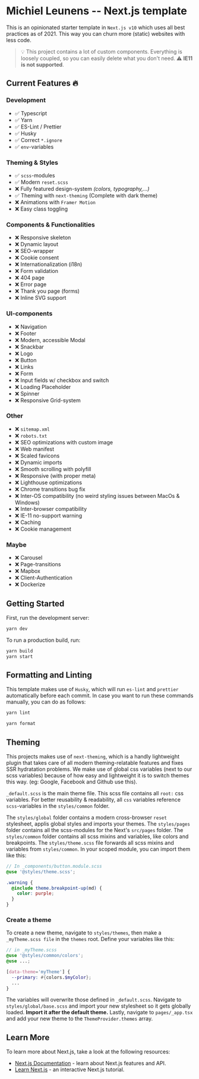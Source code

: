 # Michiel Leunens -- Next.js template

This is an opinionated starter template in `Next.js v10` which uses all best practices as of 2021. This way you can churn more (static) websites with less code.

> :bulb: This project contains a lot of custom components. Everything is loosely coupled, so you can easily delete what you don't need. :warning: **IE11 is not supported**.

## Current Features :fire:

### Development

- :white_check_mark: Typescript
- :white_check_mark: Yarn
- :white_check_mark: ES-Lint / Prettier
- :white_check_mark: Husky
- :white_check_mark: Correct `*.ignore`
- :white_check_mark: `env`-variables

### Theming & Styles

- :white_check_mark: `scss`-modules
- :white_check_mark: Modern `reset.scss`
- :x: Fully featured design-system _(colors, typography,...)_
- :white_check_mark: Theming with `next-theming` (Complete with dark theme)
- :x: Animations with `Framer Motion`
- :x: Easy class toggling

### Components & Functionalities

- :x: Responsive skeleton
- :x: Dynamic layout
- :x: SEO-wrapper
- :x: Cookie consent
- :x: Internationalization (i18n)
- :x: Form validation
- :x: 404 page
- :x: Error page
- :x: Thank you page (forms)
- :x: Inline SVG support

### UI-components

- :x: Navigation
- :x: Footer
- :x: Modern, accessible Modal
- :x: Snackbar
- :x: Logo
- :x: Button
- :x: Links
- :x: Form
- :x: Input fields w/ checkbox and switch
- :x: Loading Placeholder
- :x: Spinner
- :x: Responsive Grid-system

### Other

- :x: `sitemap.xml`
- :x: `robots.txt`
- :x: SEO optimizations with custom image
- :x: Web manifest
- :x: Scaled favicons
- :x: Dynamic imports
- :x: Smooth scrolling with polyfill
- :x: Responsive (with proper meta)
- :x: Lighthouse optimizations
- :x: Chrome transitions bug fix
- :x: Inter-OS compatibility (no weird styling issues between MacOs & Windows)
- :x: Inter-browser compatibility
- :x: IE-11 no-support warning
- :x: Caching
- :x: Cookie management

### Maybe

- :x: Carousel
- :x: Page-transitions
- :x: Mapbox
- :x: Client-Authentication
- :x: Dockerize

## Getting Started

First, run the development server:

```bash
yarn dev
```

To run a production build, run:

```bash
yarn build
yarn start
```

## Formatting and Linting

This template makes use of `Husky`, which will run `es-lint` and `prettier` automatically before each commit.
In case you want to run these commands manually, you can do as follows:

```bash
yarn lint
```

```bash
yarn format
```

## Theming

This projects makes use of `next-theming`, which is a handly lightweight plugin that takes care of all modern theming-relatable features and fixes SSR hydratation problems.
We make use of global css variables (next to our scss variables) because of how easy and lightweight it is to switch themes this way. (eg: Google, Facebook and Github use this).

`_default.scss` is the main theme file. This scss file contains all `root:` css variables. For better reusability & readability, all `css` variables reference `scss`-variables in the `styles/common` folder.

The `styles/global` folder contains a modern cross-browser `reset` stylesheet, applis global styles and imports your themes.
The `styles/pages` folder contains all the scss-modules for the Next's `src/pages` folder.
The `styles/common` folder contains all scss mixins and variables, like colors and breakpoints.
The `styles/theme.scss` file forwards all scss mixins and variables from `styles/common`. In your scoped module, you can import them like this:

```scss
// In _components/button.module.scss
@use '@styles/theme.scss';

.warning {
  @include theme.breakpoint-up(md) {
    color: purple;
  }
}
```

### Create a theme

To create a new theme, navigate to `styles/themes`, then make a `_myTheme.scss file` in the `themes` root.
Define your variables like this:

```scss
// in _myTheme.scss
@use '@styles/common/colors';
@use ...;

[data-theme='myTheme'] {
  --primary: #{colors.$myColor};
  ...
}
```

The variables will overwrite those defined in `_default.scss`.
Navigate to `styles/global/base.scss` and import your new stylesheet so it gets globally loaded. **Import it after the default theme.**
Lastly, navigate to `pages/_app.tsx` and add your new theme to the `ThemeProvider.themes` array.

## Learn More

To learn more about Next.js, take a look at the following resources:

- [Next.js Documentation](https://nextjs.org/docs) - learn about Next.js features and API.
- [Learn Next.js](https://nextjs.org/learn) - an interactive Next.js tutorial.
